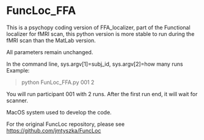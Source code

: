 # FuncLoc_FFA
This is a psychopy coding version of FFA_localizer, part of the Functional localizer for fMRI scan, this python version is more stable to run during the fMRI scan than the MatLab version. 

All parameters remain unchanged. 

In the command line, sys.argv[1]=subj_id, sys.argv[2]=how many runs
Example:
> python FunLoc_FFA.py 001 2

You will run participant 001 with 2 runs. After the first run end, it will wait for scanner. 

MacOS system used to develop the code. 

For the original FuncLoc repository, please see https://github.com/jmtyszka/FuncLoc 
